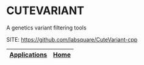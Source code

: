 # CUTEVARIANT
 
 A genetics variant filtering tools
 
 SITE: https://github.com/labsquare/CuteVariant-cpp

 | [Applications](https://portable-linux-apps.github.io/apps.html) | [Home](https://portable-linux-apps.github.io)
 | --- | --- |
